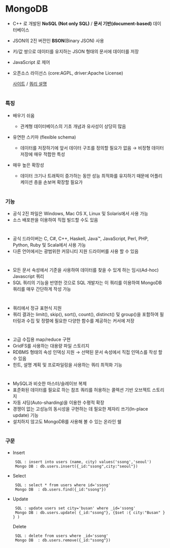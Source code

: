 # MongoDB
 - C++ 로 개발된 **NoSQL (Not only SQL)** / **문서 기반(document-based)** 데이터베이스
 - JSON의 2진 버전인 **BSON**(Binary JSON) 사용
 - 키/값 쌍으로 데이터를 유지하는 JSON 형태의 문서에 데이터를 저장
 - JavaScript 로 제어
 - 오픈소스 라이선스 (core:AGPL, driver:Apache License)   

    [사이트](https://www.mongodb.org) / [쿼리 설명](https://docs.mongodb.org/manual/crud/)

#
### 특징
  - 배우기 쉬움
    - 관계형 데이터베이스의 기초 개념과 유사성이 상당히 많음 
    
  - 유연한 스키마 (flexible schema) 
    - 데이터를 저장하기에 앞서 데이터 구조를 정의할 필요가 없음 → 비정형 데이터 저장에 매우 적합한 특성 
  
  - 매우 높은 확장성 
    - 데이터 크기나 트래픽이 증가하는 동안 성능 최적화를 유지하기 때문에 어플리케이션 층을 손보며 확장할 필요가 

#
### 기능
  - 공식 2진 파일은 Windows, Mac OS X, Linux 및 Solaris에서 사용 가능
  - 소스 배포판을 이용하여 직접 빌드할 수도 있음
  #
  - 공식 드라이버는 C, C#, C++, Haskell, Java™, JavaScript, Perl, PHP, Python, Ruby 및 Scala에서 사용 가능
  - 다른 언어에서는 광범위한 커뮤니티 지원 드라이버를 사용 할 수 있음
 #
  - 모든 문서 속성에서 기준을 사용하여 데이터를 찾을 수 있게 하는 임시(Ad-hoc) Javascript 쿼리
  - SQL 쿼리의 기능을 반영한 것으로 SQL 개발자는 이 쿼리를 이용하여 MongoDB 쿼리를 매우 간단하게 작성 가능 
 # 
  - 쿼리에서 정규 표현식 지원 
  - 쿼리 결과는 limit(), skip(), sort(), count(), distinct() 및 group()을 포함하여 필터링과 수집 및 정렬에 필요한 다양한 함수를 제공하는 커서에 저장
 #
  - 고급 수집용 map/reduce 구현 
  - GridFS를 사용하는 대용량 파일 스토리지   
  - RDBMS 형태의 속성 인덱싱 지원 → 선택된 문서 속성에서 직접 인덱스를 작성 할 수 있음
  - 힌트, 설명 계획 및 프로파일링을 사용하는 쿼리 최적화 기능 
 # 
  - MySQL과 비슷한 마스터/슬레이브 복제 
  - 표준화된 데이터를 필요로 하는 참조 쿼리를 허용하는 콜렉션 기반 오브젝트 스토리지 
  - 자동 샤딩(Auto-sharding)을 이용한 수평적 확장
  - 경쟁이 없는 고성능의 동시성을 구현하는 데 필요한 제자리 쓰기(In-place update) 기능 
  - 설치하지 않고도 MongoDB를 사용해 볼 수 있는 온라인 쉘 

#
### 구문
   - Insert
   
          SQL : insert into users (name, city) values('ssong','seoul')
          Mongo DB : db.users.insert({_id:"ssong",city:"seoul"})

   - Select
   
          SQL : select * from users where id='ssong'
          Mongo DB  : db.users.find({_id:"ssong"})

   - Update
   
          SQL : update users set city='busan' where _id='ssong'
          Mongo DB : db.users.update( {_id:"ssong"}, {$set :{ city:"Busan" } } )

     Delete
     
          SQL : delete from users where _id='ssong'
          Mongo DB  : db.users.remove({_id:"ssong"})
